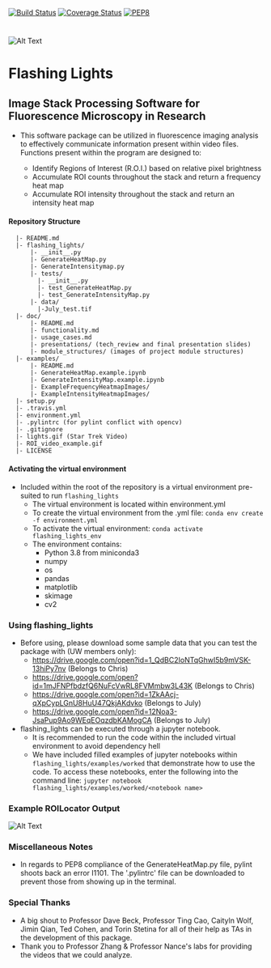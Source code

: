 [![Build Status](https://travis-ci.com/cmcalli716/flashing_lights.svg?branch=master)](https://travis-ci.com/cmcalli716/flashing_lights)
[![Coverage Status](https://coveralls.io/repos/github/cmcalli716/flashing_lights/badge.svg?branch=master)](https://coveralls.io/github/cmcalli716/flashing_lights?branch=master)
[![PEP8](https://img.shields.io/badge/code%20style-pep8-orange.svg)](https://www.python.org/dev/peps/pep-0008/)
#
![Alt Text](lights.gif)
# Flashing Lights
## Image Stack Processing Software for Fluorescence Microscopy in Research
* This software package can be utilized in fluorescence imaging analysis to
effectively communicate information present within video files.
Functions present within the program are
designed to:

  * Identify Regions of Interest (R.O.I.) based on relative pixel brightness
  * Accumulate ROI counts throughout the stack and return a frequency heat map
  * Accumulate ROI intensity throughout the stack and return an intensity heat map

#### Repository Structure
```
  |- README.md
  |- flashing_lights/
      |- __init__.py
      |- GenerateHeatMap.py
      |- GenerateIntensitymap.py
      |- tests/
        |- __init__.py
        |- test_GenerateHeatMap.py
        |- test_GenerateIntensityMap.py
      |- data/
        |-July_test.tif
  |- doc/
      |- README.md
      |- functionality.md
      |- usage_cases.md
      |- presentations/ (tech_review and final presentation slides)
      |- module_structures/ (images of project module structures)
  |- examples/
      |- README.md
      |- GenerateHeatMap.example.ipynb
      |- GenerateIntensityMap.example.ipynb
      |- ExampleFrequencyHeatmapImages/
      |- ExampleIntensityHeatmapImages/
  |- setup.py
  |- .travis.yml
  |- environment.yml
  |- .pylintrc (for pylint conflict with opencv)
  |- .gitignore
  |- lights.gif (Star Trek Video)
  |- ROI_video_example.gif
  |- LICENSE

```

#### Activating the virtual environment
* Included within the root of the repository is a virtual environment
pre-suited to run `flashing_lights`
  * The virtual environment is located within environment.yml
  * To create the virtual environment from the .yml file:
  `conda env create -f environment.yml`
  * To activate the virtual environment:
  `conda activate flashing_lights_env`
  * The environment contains:
    * Python 3.8 from miniconda3
    * numpy
    * os
    * pandas
    * matplotlib
    * skimage
    * cv2

### Using flashing_lights
* Before using, please download some sample data that you can test the package with (UW members only):
  * https://drive.google.com/open?id=1_QdBC2IoNTqGhwI5b9mVSK-13hiPy7nv (Belongs to Chris)
  * https://drive.google.com/open?id=1mJFNPfbdzfQ6NuFcVwRL8FVMmbw3L43K (Belongs to Chris)
  * https://drive.google.com/open?id=1ZkAAcj-qXpCypLGnU8HuU47QkjAKdvko (Belongs to July)
  * https://drive.google.com/open?id=12Noa3-JsaPup9Ao9WEqEOqzdbKAMogCA (Belongs to July)
* flashing_lights can be executed through a jupyter notebook.
  * It is recommended to run the code within the included
  virtual environment to avoid dependency hell
  * We have included filled examples of  jupyter notebooks
  within `flashing_lights/examples/worked` that demonstrate how to use the code.
  To access these notebooks, enter the following into the command line:
  `jupyter notebook flashing_lights/examples/worked/<notebook name>`

### Example ROILocator Output
![Alt Text](ROI_video_example.gif)

### Miscellaneous Notes
  * In regards to PEP8 compliance of the GenerateHeatMap.py file, pylint shoots back an error I1101.
  The '.pylintrc' file can be downloaded to prevent those from showing up in the terminal.

### Special Thanks
  * A big shout to Professor Dave Beck, Professor Ting Cao, Caityln Wolf, Jimin Qian, Ted Cohen,
  and Torin Stetina for all of their help as TAs in the development of this package.
  * Thank you to Professor Zhang & Professor Nance's labs for providing the videos that we could analyze.
